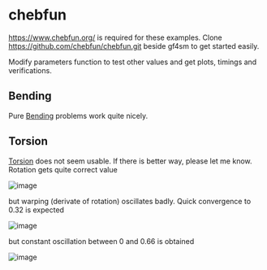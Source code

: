 # chebfun
https://www.chebfun.org/ is required for these examples.
Clone https://github.com/chebfun/chebfun.git beside gf4sm to get started easily.

Modify parameters function to test other values and get plots, timings and verifications. 

## Bending
Pure [Bending](beam.m) problems work quite nicely.

## Torsion
[Torsion](torsion.m) does not seem usable. If there is better way, please let me know.
Rotation gets quite correct value

![image](https://github.com/simo-11/gf4sm/assets/1210784/3aad5281-f943-42e1-a5c5-b3c2e8c1f11e)

but warping (derivate of rotation) oscillates badly.
Quick convergence to 0.32 is expected

![image](https://github.com/simo-11/gf4sm/assets/1210784/cac909fe-6bbe-43f5-a46d-bb9c8744515e) 

but constant oscillation between 0 and 0.66 is obtained

![image](https://github.com/simo-11/gf4sm/assets/1210784/fb8f5c47-32a8-4865-99c7-aed0019c9346)



